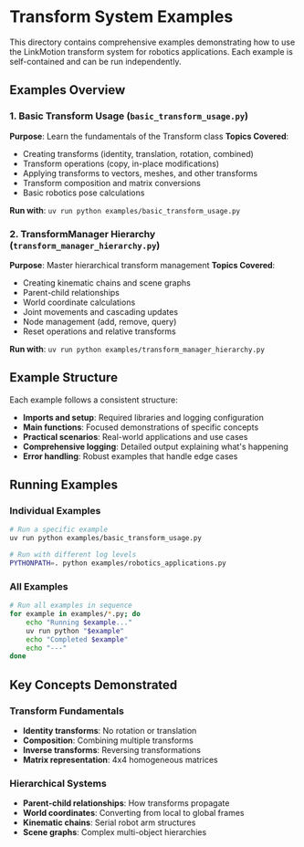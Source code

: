 # Transform System Examples

This directory contains comprehensive examples demonstrating how to use the LinkMotion transform system for robotics applications. Each example is self-contained and can be run independently.

## Examples Overview

### 1. Basic Transform Usage (`basic_transform_usage.py`)
**Purpose**: Learn the fundamentals of the Transform class
**Topics Covered**:
- Creating transforms (identity, translation, rotation, combined)
- Transform operations (copy, in-place modifications)
- Applying transforms to vectors, meshes, and other transforms
- Transform composition and matrix conversions
- Basic robotics pose calculations

**Run with**: `uv run python examples/basic_transform_usage.py`

### 2. TransformManager Hierarchy (`transform_manager_hierarchy.py`)
**Purpose**: Master hierarchical transform management
**Topics Covered**:
- Creating kinematic chains and scene graphs
- Parent-child relationships
- World coordinate calculations
- Joint movements and cascading updates
- Node management (add, remove, query)
- Reset operations and relative transforms

**Run with**: `uv run python examples/transform_manager_hierarchy.py`

## Example Structure

Each example follows a consistent structure:
- **Imports and setup**: Required libraries and logging configuration
- **Main functions**: Focused demonstrations of specific concepts
- **Practical scenarios**: Real-world applications and use cases
- **Comprehensive logging**: Detailed output explaining what's happening
- **Error handling**: Robust examples that handle edge cases

## Running Examples

### Individual Examples
```bash
# Run a specific example
uv run python examples/basic_transform_usage.py

# Run with different log levels
PYTHONPATH=. python examples/robotics_applications.py
```

### All Examples
```bash
# Run all examples in sequence
for example in examples/*.py; do
    echo "Running $example..."
    uv run python "$example"
    echo "Completed $example"
    echo "---"
done
```

## Key Concepts Demonstrated

### Transform Fundamentals
- **Identity transforms**: No rotation or translation
- **Composition**: Combining multiple transforms
- **Inverse transforms**: Reversing transformations
- **Matrix representation**: 4x4 homogeneous matrices

### Hierarchical Systems
- **Parent-child relationships**: How transforms propagate
- **World coordinates**: Converting from local to global frames
- **Kinematic chains**: Serial robot arm structures
- **Scene graphs**: Complex multi-object hierarchies
